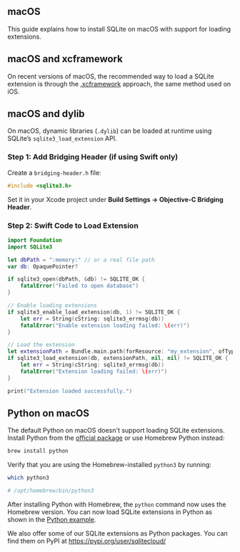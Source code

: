 ## macOS

This guide explains how to install SQLite on macOS with support for loading extensions.

## macOS and xcframework

On recent versions of macOS, the recommended way to load a SQLite extension is through the [.xcframework](https://github.com/sqliteai/sqlite-extensions-guide/blob/main/platforms/ios.md) approach, the same method used on iOS.


## macOS and dylib

On macOS, dynamic libraries (`.dylib`) can be loaded at runtime using SQLite’s `sqlite3_load_extension` API.

### Step 1: Add Bridging Header (if using Swift only)

Create a `bridging-header.h` file:

```c
#include <sqlite3.h>
```

Set it in your Xcode project under **Build Settings → Objective-C Bridging Header**.

### Step 2: Swift Code to Load Extension

```swift
import Foundation
import SQLite3

let dbPath = ":memory:" // or a real file path
var db: OpaquePointer?

if sqlite3_open(dbPath, &db) != SQLITE_OK {
    fatalError("Failed to open database")
}

// Enable loading extensions
if sqlite3_enable_load_extension(db, 1) != SQLITE_OK {
    let err = String(cString: sqlite3_errmsg(db))
    fatalError("Enable extension loading failed: \(err)")
}

// Load the extension
let extensionPath = Bundle.main.path(forResource: "my_extension", ofType: "dylib")!
if sqlite3_load_extension(db, extensionPath, nil, nil) != SQLITE_OK {
    let err = String(cString: sqlite3_errmsg(db))
    fatalError("Extension loading failed: \(err)")
}

print("Extension loaded successfully.")
```

## Python on macOS

The default Python on macOS doesn't support loading SQLite extensions. 
Install Python from the [official package](https://www.python.org/downloads/macos/) or use Homebrew Python instead:

```bash
brew install python
```

Verify that you are using the Homebrew-installed `python3` by running:

```bash
which python3

# /opt/homebrew/bin/python3
```

After installing Python with Homebrew, the `python` command now uses the Homebrew version.
You can now load SQLite extensions in Python as shown in the [Python example](../examples/python/load_extension.py).

We also offer some of our SQLite extensions as Python packages. You can find them on PyPI at https://pypi.org/user/sqlitecloud/
